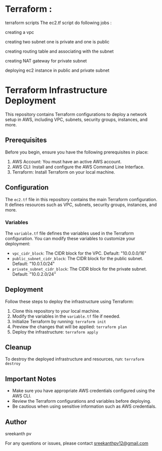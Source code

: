 # Terraform :

terraform scripts The ec2.tf script do following jobs :

creating a vpc

creating two subnet one is private and one is public

creating routing table and associating with the subnet

creating NAT gateway for private subnet

deploying ec2 instance in public and private subnet

# Terraform Infrastructure Deployment

This repository contains Terraform configurations to deploy a network setup in AWS, including VPC, subnets, security groups, instances, and more.

## Prerequisites

Before you begin, ensure you have the following prerequisites in place:

1. AWS Account: You must have an active AWS account.
2. AWS CLI: Install and configure the AWS Command Line Interface.
3. Terraform: Install Terraform on your local machine.

## Configuration

The `ec2.tf` file in this repository contains the main Terraform configuration. It defines resources such as VPC, subnets, security groups, instances, and more.

### Variables

The `variable.tf` file defines the variables used in the Terraform configuration. You can modify these variables to customize your deployment:

- `vpc_cidr_block`: The CIDR block for the VPC. Default: "10.0.0.0/16"
- `public_subnet_cidr_block`: The CIDR block for the public subnet. Default: "10.0.1.0/24"
- `private_subnet_cidr_block`: The CIDR block for the private subnet. Default: "10.0.2.0/24"

## Deployment

Follow these steps to deploy the infrastructure using Terraform:

1. Clone this repository to your local machine.
2. Modify the variables in the `variable.tf` file if needed.
3. Initialize Terraform by running: `terraform init`
4. Preview the changes that will be applied: `terraform plan`
5. Deploy the infrastructure: `terraform apply`

## Cleanup

To destroy the deployed infrastructure and resources, run: `terraform destroy`

## Important Notes

- Make sure you have appropriate AWS credentials configured using the AWS CLI.
- Review the Terraform configurations and variables before deploying.
- Be cautious when using sensitive information such as AWS credentials.

## Author

sreekanth pv

For any questions or issues, please contact sreekanthpv12@gmail.com  

